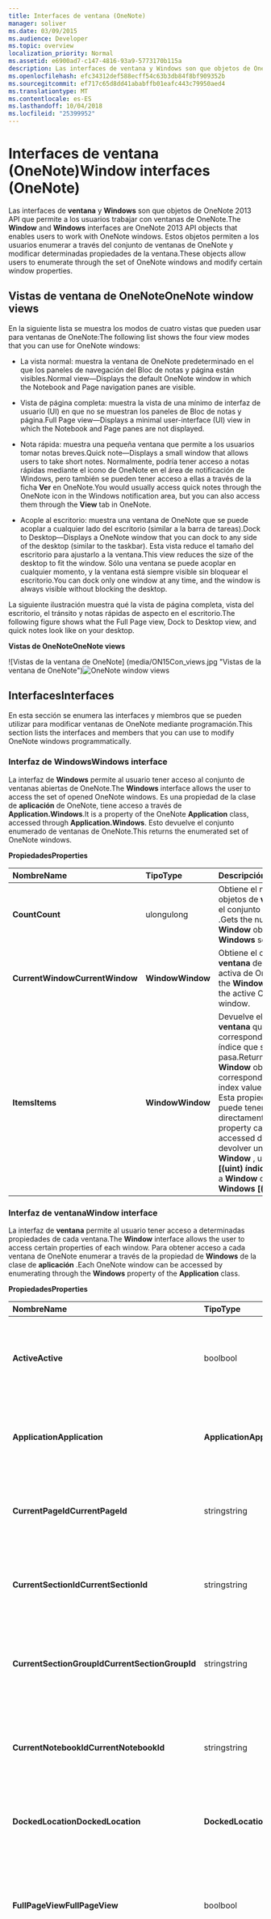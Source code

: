 ```yaml
---
title: Interfaces de ventana (OneNote)
manager: soliver
ms.date: 03/09/2015
ms.audience: Developer
ms.topic: overview
localization_priority: Normal
ms.assetid: e6900ad7-c147-4816-93a9-5773170b115a
description: Las interfaces de ventana y Windows son que objetos de OneNote 2013 API que permite a los usuarios trabajar con ventanas de OneNote. Estos objetos permiten a los usuarios enumerar a través del conjunto de ventanas de OneNote y modificar determinadas propiedades de la ventana.
ms.openlocfilehash: efc34312def588ecff54c63b3db84f8bf909352b
ms.sourcegitcommit: ef717c65d8dd41ababffb01eafc443c79950aed4
ms.translationtype: MT
ms.contentlocale: es-ES
ms.lasthandoff: 10/04/2018
ms.locfileid: "25399952"
---
```

# <a name="window-interfaces-onenote"></a><span data-ttu-id="fb400-104">Interfaces de ventana (OneNote)</span><span class="sxs-lookup"><span data-stu-id="fb400-104">Window interfaces (OneNote)</span></span>

<span data-ttu-id="fb400-105">Las interfaces de **ventana** y **Windows** son que objetos de OneNote 2013 API que permite a los usuarios trabajar con ventanas de OneNote.</span><span class="sxs-lookup"><span data-stu-id="fb400-105">The **Window** and **Windows** interfaces are OneNote 2013 API objects that enables users to work with OneNote windows.</span></span> <span data-ttu-id="fb400-106">Estos objetos permiten a los usuarios enumerar a través del conjunto de ventanas de OneNote y modificar determinadas propiedades de la ventana.</span><span class="sxs-lookup"><span data-stu-id="fb400-106">These objects allow users to enumerate through the set of OneNote windows and modify certain window properties.</span></span> 
  
## <a name="onenote-window-views"></a><span data-ttu-id="fb400-107">Vistas de ventana de OneNote</span><span class="sxs-lookup"><span data-stu-id="fb400-107">OneNote window views</span></span>

<span data-ttu-id="fb400-108">En la siguiente lista se muestra los modos de cuatro vistas que pueden usar para ventanas de OneNote:</span><span class="sxs-lookup"><span data-stu-id="fb400-108">The following list shows the four view modes that you can use for OneNote windows:</span></span> 
  
- <span data-ttu-id="fb400-109">La vista normal: muestra la ventana de OneNote predeterminado en el que los paneles de navegación del Bloc de notas y página están visibles.</span><span class="sxs-lookup"><span data-stu-id="fb400-109">Normal view—Displays the default OneNote window in which the Notebook and Page navigation panes are visible.</span></span>
    
- <span data-ttu-id="fb400-110">Vista de página completa: muestra la vista de una mínimo de interfaz de usuario (UI) en que no se muestran los paneles de Bloc de notas y página.</span><span class="sxs-lookup"><span data-stu-id="fb400-110">Full Page view—Displays a minimal user-interface (UI) view in which the Notebook and Page panes are not displayed.</span></span>
    
- <span data-ttu-id="fb400-111">Nota rápida: muestra una pequeña ventana que permite a los usuarios tomar notas breves.</span><span class="sxs-lookup"><span data-stu-id="fb400-111">Quick note—Displays a small window that allows users to take short notes.</span></span> <span data-ttu-id="fb400-112">Normalmente, podría tener acceso a notas rápidas mediante el icono de OneNote en el área de notificación de Windows, pero también se pueden tener acceso a ellas a través de la ficha **Ver** en OneNote.</span><span class="sxs-lookup"><span data-stu-id="fb400-112">You would usually access quick notes through the OneNote icon in the Windows notification area, but you can also access them through the **View** tab in OneNote.</span></span> 
    
- <span data-ttu-id="fb400-113">Acople al escritorio: muestra una ventana de OneNote que se puede acoplar a cualquier lado del escritorio (similar a la barra de tareas).</span><span class="sxs-lookup"><span data-stu-id="fb400-113">Dock to Desktop—Displays a OneNote window that you can dock to any side of the desktop (similar to the taskbar).</span></span> <span data-ttu-id="fb400-114">Esta vista reduce el tamaño del escritorio para ajustarlo a la ventana.</span><span class="sxs-lookup"><span data-stu-id="fb400-114">This view reduces the size of the desktop to fit the window.</span></span> <span data-ttu-id="fb400-115">Sólo una ventana se puede acoplar en cualquier momento, y la ventana está siempre visible sin bloquear el escritorio.</span><span class="sxs-lookup"><span data-stu-id="fb400-115">You can dock only one window at any time, and the window is always visible without blocking the desktop.</span></span> 
    
<span data-ttu-id="fb400-116">La siguiente ilustración muestra qué la vista de página completa, vista del escritorio, el tránsito y notas rápidas de aspecto en el escritorio.</span><span class="sxs-lookup"><span data-stu-id="fb400-116">The following figure shows what the Full Page view, Dock to Desktop view, and quick notes look like on your desktop.</span></span>
  
<span data-ttu-id="fb400-117">**Vistas de OneNote**</span><span class="sxs-lookup"><span data-stu-id="fb400-117">**OneNote views**</span></span>

<span data-ttu-id="fb400-118">![Vistas de la ventana de OneNote] (media/ON15Con_views.jpg "Vistas de la ventana de OneNote")</span><span class="sxs-lookup"><span data-stu-id="fb400-118">![OneNote window views](media/ON15Con_views.jpg "OneNote window views")</span></span>
  
## <a name="interfaces"></a><span data-ttu-id="fb400-119">Interfaces</span><span class="sxs-lookup"><span data-stu-id="fb400-119">Interfaces</span></span>

<span data-ttu-id="fb400-120">En esta sección se enumera las interfaces y miembros que se pueden utilizar para modificar ventanas de OneNote mediante programación.</span><span class="sxs-lookup"><span data-stu-id="fb400-120">This section lists the interfaces and members that you can use to modify OneNote windows programmatically.</span></span>
  
### <a name="windows-interface"></a><span data-ttu-id="fb400-121">Interfaz de Windows</span><span class="sxs-lookup"><span data-stu-id="fb400-121">Windows interface</span></span>

<span data-ttu-id="fb400-122">La interfaz de **Windows** permite al usuario tener acceso al conjunto de ventanas abiertas de OneNote.</span><span class="sxs-lookup"><span data-stu-id="fb400-122">The **Windows** interface allows the user to access the set of opened OneNote windows.</span></span> <span data-ttu-id="fb400-123">Es una propiedad de la clase de **aplicación** de OneNote, tiene acceso a través de **Application.Windows**.</span><span class="sxs-lookup"><span data-stu-id="fb400-123">It is a property of the OneNote **Application** class, accessed through **Application.Windows**.</span></span> <span data-ttu-id="fb400-124">Esto devuelve el conjunto enumerado de ventanas de OneNote.</span><span class="sxs-lookup"><span data-stu-id="fb400-124">This returns the enumerated set of OneNote windows.</span></span> 
  
<span data-ttu-id="fb400-125">**Propiedades**</span><span class="sxs-lookup"><span data-stu-id="fb400-125">**Properties**</span></span>

|<span data-ttu-id="fb400-126">**Nombre**</span><span class="sxs-lookup"><span data-stu-id="fb400-126">**Name**</span></span>|<span data-ttu-id="fb400-127">**Tipo**</span><span class="sxs-lookup"><span data-stu-id="fb400-127">**Type**</span></span>|<span data-ttu-id="fb400-128">**Descripción**</span><span class="sxs-lookup"><span data-stu-id="fb400-128">**Description**</span></span>|
|:-----|:-----|:-----|
|<span data-ttu-id="fb400-129">**Count**</span><span class="sxs-lookup"><span data-stu-id="fb400-129">**Count**</span></span> <br/> |<span data-ttu-id="fb400-130">ulong</span><span class="sxs-lookup"><span data-stu-id="fb400-130">ulong</span></span>  <br/> |<span data-ttu-id="fb400-131">Obtiene el número de objetos de **ventana** en el conjunto de **Windows** .</span><span class="sxs-lookup"><span data-stu-id="fb400-131">Gets the number of **Window** objects in the **Windows** set.</span></span>  <br/> |
|<span data-ttu-id="fb400-132">**CurrentWindow**</span><span class="sxs-lookup"><span data-stu-id="fb400-132">**CurrentWindow**</span></span> <br/> |<span data-ttu-id="fb400-133">**Window**</span><span class="sxs-lookup"><span data-stu-id="fb400-133">**Window**</span></span> <br/> |<span data-ttu-id="fb400-134">Obtiene el objeto de **ventana** de la ventana activa de OneNote.</span><span class="sxs-lookup"><span data-stu-id="fb400-134">Gets the **Window** object of the active OneNote window.</span></span>  <br/> |
|<span data-ttu-id="fb400-135">**Items**</span><span class="sxs-lookup"><span data-stu-id="fb400-135">**Items**</span></span> <br/> |<span data-ttu-id="fb400-136">**Window**</span><span class="sxs-lookup"><span data-stu-id="fb400-136">**Window**</span></span> <br/> |<span data-ttu-id="fb400-137">Devuelve el objeto de **ventana** que corresponde al valor de índice que se pasa.</span><span class="sxs-lookup"><span data-stu-id="fb400-137">Returns the **Window** object that corresponds to the index value passed.</span></span> <span data-ttu-id="fb400-138">Esta propiedad no se puede tener acceso directamente.</span><span class="sxs-lookup"><span data-stu-id="fb400-138">This property cannot be accessed directly.</span></span> <span data-ttu-id="fb400-139">Para devolver un objeto **Window** , use **Windows [(uint) índice]**.</span><span class="sxs-lookup"><span data-stu-id="fb400-139">To return a **Window** object, use **Windows [(uint) index]**.</span></span>  <br/> |
   
### <a name="window-interface"></a><span data-ttu-id="fb400-140">Interfaz de ventana</span><span class="sxs-lookup"><span data-stu-id="fb400-140">Window interface</span></span>

<span data-ttu-id="fb400-141">La interfaz de **ventana** permite al usuario tener acceso a determinadas propiedades de cada ventana.</span><span class="sxs-lookup"><span data-stu-id="fb400-141">The **Window** interface allows the user to access certain properties of each window.</span></span> <span data-ttu-id="fb400-142">Para obtener acceso a cada ventana de OneNote enumerar a través de la propiedad de **Windows** de la clase de **aplicación** .</span><span class="sxs-lookup"><span data-stu-id="fb400-142">Each OneNote window can be accessed by enumerating through the **Windows** property of the **Application** class.</span></span> 
  
<span data-ttu-id="fb400-143">**Propiedades**</span><span class="sxs-lookup"><span data-stu-id="fb400-143">**Properties**</span></span>

|<span data-ttu-id="fb400-144">**Nombre**</span><span class="sxs-lookup"><span data-stu-id="fb400-144">**Name**</span></span>|<span data-ttu-id="fb400-145">**Tipo**</span><span class="sxs-lookup"><span data-stu-id="fb400-145">**Type**</span></span>|<span data-ttu-id="fb400-146">**Descripción**</span><span class="sxs-lookup"><span data-stu-id="fb400-146">**Description**</span></span>|
|:-----|:-----|:-----|
|<span data-ttu-id="fb400-147">**Active**</span><span class="sxs-lookup"><span data-stu-id="fb400-147">**Active**</span></span> <br/> |<span data-ttu-id="fb400-148">bool</span><span class="sxs-lookup"><span data-stu-id="fb400-148">bool</span></span>  <br/> |<span data-ttu-id="fb400-149">Obtiene o establece un valor que indica si la ventana es la ventana activa de OneNote.</span><span class="sxs-lookup"><span data-stu-id="fb400-149">Gets or sets a value that indicates whether the window is the active OneNote window.</span></span>  <br/> |
|<span data-ttu-id="fb400-150">**Application**</span><span class="sxs-lookup"><span data-stu-id="fb400-150">**Application**</span></span> <br/> |<span data-ttu-id="fb400-151">**Application**</span><span class="sxs-lookup"><span data-stu-id="fb400-151">**Application**</span></span> <br/> |<span data-ttu-id="fb400-152">Obtiene el objeto de **aplicación** de OneNote que está asociado a la ventana.</span><span class="sxs-lookup"><span data-stu-id="fb400-152">Gets the OneNote **Application** object that is associated with the window.</span></span>  <br/> |
|<span data-ttu-id="fb400-153">**CurrentPageId**</span><span class="sxs-lookup"><span data-stu-id="fb400-153">**CurrentPageId**</span></span> <br/> |<span data-ttu-id="fb400-154">string</span><span class="sxs-lookup"><span data-stu-id="fb400-154">string</span></span>  <br/> |<span data-ttu-id="fb400-155">Obtiene el identificador del objeto de la página activa de OneNote de la ventana.</span><span class="sxs-lookup"><span data-stu-id="fb400-155">Gets the object ID of the active OneNote page of the window.</span></span>  <br/> |
|<span data-ttu-id="fb400-156">**CurrentSectionId**</span><span class="sxs-lookup"><span data-stu-id="fb400-156">**CurrentSectionId**</span></span> <br/> |<span data-ttu-id="fb400-157">string</span><span class="sxs-lookup"><span data-stu-id="fb400-157">string</span></span>  <br/> |<span data-ttu-id="fb400-158">Obtiene el identificador del objeto de la sección activa de OneNote de la ventana.</span><span class="sxs-lookup"><span data-stu-id="fb400-158">Gets the object ID of the active OneNote section of the window.</span></span>  <br/> |
|<span data-ttu-id="fb400-159">**CurrentSectionGroupId**</span><span class="sxs-lookup"><span data-stu-id="fb400-159">**CurrentSectionGroupId**</span></span> <br/> |<span data-ttu-id="fb400-160">string</span><span class="sxs-lookup"><span data-stu-id="fb400-160">string</span></span>  <br/> |<span data-ttu-id="fb400-161">Obtiene el identificador de objeto del grupo de sección de OneNote activo de la ventana.</span><span class="sxs-lookup"><span data-stu-id="fb400-161">Gets the object ID of the active OneNote section group of the window.</span></span>  <br/> |
|<span data-ttu-id="fb400-162">**CurrentNotebookId**</span><span class="sxs-lookup"><span data-stu-id="fb400-162">**CurrentNotebookId**</span></span> <br/> |<span data-ttu-id="fb400-163">string</span><span class="sxs-lookup"><span data-stu-id="fb400-163">string</span></span>  <br/> |<span data-ttu-id="fb400-164">Obtiene el identificador de objeto del Bloc de notas de OneNote activo de la ventana.</span><span class="sxs-lookup"><span data-stu-id="fb400-164">Gets the object ID of the active OneNote notebook of the window.</span></span>  <br/> |
|<span data-ttu-id="fb400-165">**DockedLocation**</span><span class="sxs-lookup"><span data-stu-id="fb400-165">**DockedLocation**</span></span> <br/> |<span data-ttu-id="fb400-166">**DockedLocation**</span><span class="sxs-lookup"><span data-stu-id="fb400-166">**DockedLocation**</span></span> <br/> |<span data-ttu-id="fb400-167">Obtiene o establece la ubicación acoplada de la ventana de OneNote.</span><span class="sxs-lookup"><span data-stu-id="fb400-167">Gets or sets the docked location of the OneNote window.</span></span>  <br/> |
|<span data-ttu-id="fb400-168">**FullPageView**</span><span class="sxs-lookup"><span data-stu-id="fb400-168">**FullPageView**</span></span> <br/> |<span data-ttu-id="fb400-169">bool</span><span class="sxs-lookup"><span data-stu-id="fb400-169">bool</span></span>  <br/> |<span data-ttu-id="fb400-170">Obtiene o establece un valor que indica si la ventana está en vista de página completa (vista mínima de la interfaz de usuario).</span><span class="sxs-lookup"><span data-stu-id="fb400-170">Gets or sets a value that indicates whether the window is in Full Page view (minimal UI view).</span></span>  <br/> |
|<span data-ttu-id="fb400-171">**Nota al margen**</span><span class="sxs-lookup"><span data-stu-id="fb400-171">**SideNote**</span></span> <br/> |<span data-ttu-id="fb400-172">bool</span><span class="sxs-lookup"><span data-stu-id="fb400-172">bool</span></span>  <br/> |<span data-ttu-id="fb400-173">Obtiene o establece un valor que indica si la ventana es una ventana de nota rápida.</span><span class="sxs-lookup"><span data-stu-id="fb400-173">Gets or sets a value that indicates whether the window is a quick note window.</span></span>  <br/> |
|<span data-ttu-id="fb400-174">**WindowHandle**</span><span class="sxs-lookup"><span data-stu-id="fb400-174">**WindowHandle**</span></span> <br/> |<span data-ttu-id="fb400-175">ulong</span><span class="sxs-lookup"><span data-stu-id="fb400-175">ulong</span></span>  <br/> |<span data-ttu-id="fb400-176">Obtiene el identificador del controlador de la ventana de OneNote.</span><span class="sxs-lookup"><span data-stu-id="fb400-176">Gets the handle ID of the OneNote window.</span></span>  <br/> |
   
<span data-ttu-id="fb400-177">**Métodos**</span><span class="sxs-lookup"><span data-stu-id="fb400-177">**Methods**</span></span>
  
<span data-ttu-id="fb400-178">Puede usar los siguientes métodos de la interfaz de **ventana** para navegar a los objetos especificados en la ventana de OneNote o a las direcciones URL especificadas.</span><span class="sxs-lookup"><span data-stu-id="fb400-178">You can use the following methods of the **Window** interface to navigate to specified objects in the OneNote window or to specified URLs.</span></span> 
  
<span data-ttu-id="fb400-179">**NavigateTo**</span><span class="sxs-lookup"><span data-stu-id="fb400-179">**NavigateTo**</span></span>

|||
|:-----|:-----|
|<span data-ttu-id="fb400-180">**Descripción**</span><span class="sxs-lookup"><span data-stu-id="fb400-180">**Description**</span></span> <br/> |<span data-ttu-id="fb400-181">Se desplaza al objeto especificado en la ventana de OneNote.</span><span class="sxs-lookup"><span data-stu-id="fb400-181">Navigates to the specified object in the OneNote window.</span></span> <span data-ttu-id="fb400-182">Por ejemplo, puede navegar a secciones, páginas y elementos de esquema dentro de las páginas.</span><span class="sxs-lookup"><span data-stu-id="fb400-182">For example, you can navigate to sections, pages, and outline elements within pages.</span></span>  <br/> |
|<span data-ttu-id="fb400-183">**Sintaxis**</span><span class="sxs-lookup"><span data-stu-id="fb400-183">**Syntax**</span></span> <br/> | <span data-ttu-id="fb400-184">`HRESULT NavigateTo(`           ` [in]BSTR bstrHierarchyObjectID, `           ` [in]BSTR bstrObjectID); `</span><span class="sxs-lookup"><span data-stu-id="fb400-184"></span></span> <br/> |
|<span data-ttu-id="fb400-185">**Parameters**</span><span class="sxs-lookup"><span data-stu-id="fb400-185">**Parameters**</span></span> <br/> | <span data-ttu-id="fb400-186">_bstrHierarchyObjectID_: la jerarquía de OneNote identificador del objeto que va a explorar a.</span><span class="sxs-lookup"><span data-stu-id="fb400-186">_bstrHierarchyObjectID_—The hierarchy OneNote ID of the object you want to navigate to.</span></span> <span data-ttu-id="fb400-187">El identificador de objeto puede hacer referencia a un bloc de notas de OneNote, sección, grupo de sección o página.</span><span class="sxs-lookup"><span data-stu-id="fb400-187">The object ID can reference a OneNote notebook, section, section group, or page.</span></span>  <br/>  <span data-ttu-id="fb400-188">_bstrObjectID_: el identificador de OneNote del objeto específico al que navegar dentro de una página de OneNote.</span><span class="sxs-lookup"><span data-stu-id="fb400-188">_bstrObjectID_—The OneNote ID of the specific object to navigate to within a OneNote page.</span></span> <span data-ttu-id="fb400-189">Si no desea que el usuario navegar a un objeto específico en una página, este parámetro se establece en null.</span><span class="sxs-lookup"><span data-stu-id="fb400-189">If the user does not want to navigate to a specific object on a page, this parameter is set to null.</span></span>  <br/> |
   
<span data-ttu-id="fb400-190">**NavigateToUrl**</span><span class="sxs-lookup"><span data-stu-id="fb400-190">**NavigateToUrl**</span></span>

|||
|:-----|:-----|
|<span data-ttu-id="fb400-191">**Descripción**</span><span class="sxs-lookup"><span data-stu-id="fb400-191">**Description**</span></span> <br/> |<span data-ttu-id="fb400-192">Si pasa un vínculo de OneNote (onenote: / /), se abre la ventana de OneNote a la ubicación correspondiente en OneNote.</span><span class="sxs-lookup"><span data-stu-id="fb400-192">If passed a OneNote link (onenote://), opens the OneNote window to the corresponding location in OneNote.</span></span> <span data-ttu-id="fb400-193">Sin embargo, si el vínculo es un vínculo externo, por ejemplo, https:// o file://, aparecerá un cuadro de diálogo de seguridad.</span><span class="sxs-lookup"><span data-stu-id="fb400-193">However, if the link is an external link, such as https:// or file://, a security dialog box will appear.</span></span> <span data-ttu-id="fb400-194">Tras despido, OneNote intenta abrir el vínculo y se devuelve un error de HResult.hrObjectDoesNotExist.</span><span class="sxs-lookup"><span data-stu-id="fb400-194">Upon dismissal, OneNote attempts to open up the link and an HResult.hrObjectDoesNotExist error is returned.</span></span>  <br/> |
|<span data-ttu-id="fb400-195">**Sintaxis**</span><span class="sxs-lookup"><span data-stu-id="fb400-195">**Syntax**</span></span> <br/> | <span data-ttu-id="fb400-196">`HRESULT NavigateToUrl (`           ` [in]BSTR bstrUrl); `</span><span class="sxs-lookup"><span data-stu-id="fb400-196"></span></span> <br/> |
|<span data-ttu-id="fb400-197">**Parameters**</span><span class="sxs-lookup"><span data-stu-id="fb400-197">**Parameters**</span></span> <br/> | <span data-ttu-id="fb400-198">_bstrUrl_: la dirección URL de destino.</span><span class="sxs-lookup"><span data-stu-id="fb400-198">_bstrUrl_—The URL to navigate to.</span></span>  <br/> |
   
<span data-ttu-id="fb400-199">**SetDockedLocation**</span><span class="sxs-lookup"><span data-stu-id="fb400-199">**SetDockedLocation**</span></span>

|||
|:-----|:-----|
|<span data-ttu-id="fb400-200">**Descripción**</span><span class="sxs-lookup"><span data-stu-id="fb400-200">**Description**</span></span> <br/> |<span data-ttu-id="fb400-201">La ventana se acopla a la ubicación especificada por el monitor en **ptMonitor**y **dockLocation** .</span><span class="sxs-lookup"><span data-stu-id="fb400-201">Docks the window to the location specified by **dockLocation** and the monitor at **ptMonitor**.</span></span>  <br/> |
|<span data-ttu-id="fb400-202">**Sintaxis**</span><span class="sxs-lookup"><span data-stu-id="fb400-202">**Syntax**</span></span> <br/> | <span data-ttu-id="fb400-203">`HRESULT SetDockedLocation`(           `[in] DockLocation dockLocation,`           `[in] POINT ptMonitor);`</span><span class="sxs-lookup"><span data-stu-id="fb400-203"></span></span> <br/> |
|<span data-ttu-id="fb400-204">**Parameters**</span><span class="sxs-lookup"><span data-stu-id="fb400-204">**Parameters**</span></span> <br/> | <span data-ttu-id="fb400-205">_dockLocation_ - indica la ubicación de una ventana de OneNote 2013 acoplada.</span><span class="sxs-lookup"><span data-stu-id="fb400-205">_dockLocation_ - Indicates the docked location of a OneNote 2013 window.</span></span>  <br/>  <span data-ttu-id="fb400-206">_ptMonitor_ - indica (opcional) en x, y de coordenadas que supervisar la ventana debe se puede acoplar a.</span><span class="sxs-lookup"><span data-stu-id="fb400-206">_ptMonitor_ - (Optional) Indicates in x,y co-ordinates which monitor the window should be docked to.</span></span>  <br/> |
   
## <a name="example"></a><span data-ttu-id="fb400-207">Ejemplo</span><span class="sxs-lookup"><span data-stu-id="fb400-207">Example</span></span>

<span data-ttu-id="fb400-208">El siguiente código recorre en iteración las ventanas de OneNote para buscar una ventana acoplada.</span><span class="sxs-lookup"><span data-stu-id="fb400-208">The following code iterates through the OneNote windows to find a docked window.</span></span> <span data-ttu-id="fb400-209">Si no existe ninguna ventana acoplada, en el ejemplo se acopla a la ventana activa.</span><span class="sxs-lookup"><span data-stu-id="fb400-209">If no docked window exists, the example docks the active window.</span></span> <span data-ttu-id="fb400-210">Si no existe ninguna ventana activa, el código crea una nueva ventana acoplada.</span><span class="sxs-lookup"><span data-stu-id="fb400-210">If no active window exists, the code creates a new docked window.</span></span>
  
```cs
using System;
using System.Diagnostics;
using Microsoft.Office.Interop.OneNote;
namespace SampleWND
{
    class DockOneNoteWindow
    {
        static void Main(string[] args)
        {
            Microsoft.Office.Interop.OneNote.Application app = new Microsoft.Office.Interop.OneNote.Application();
            // Search through all OneNote windows for a docked window and activate it.
            bool foundDockedWND = false;
            for (int i = 0; i < app.Windows.Count; i++)
            {
                if (app.Windows[(uint) i].DockedLocation != DockLocation.dlNone)
                {
                    foundDockedWND = true;
                    app.Windows[(uint) i].Active = true;
                }
            }
            
            // If no docked window exists, dock the active window.
            if (!foundDockedWND && (app.Windows.Count > 0))
                app.Windows.CurrentWindow.DockedLocation = DockLocation.dlDefault;
            // If no active window exists, create a new docked window.
            if (app.Windows.Count < 1)
            {
                Process oneProc = new Process();
                oneProc.StartInfo.FileName = "onenote.exe";
                oneProc.StartInfo.Arguments = "/docked";
                oneProc.Start();
            }
        }
    }
}

```

## <a name="see-also"></a><span data-ttu-id="fb400-211">Vea también</span><span class="sxs-lookup"><span data-stu-id="fb400-211">See also</span></span>

- [<span data-ttu-id="fb400-212">Referencia para desarrolladores de OneNote</span><span class="sxs-lookup"><span data-stu-id="fb400-212">OneNote developer reference</span></span>](onenote-developer-reference.md)

